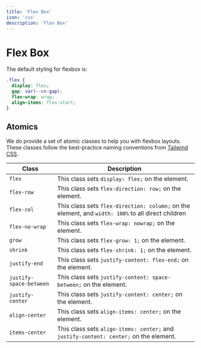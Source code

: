 ```yaml
---
title: 'Flex Box'
icon: 'css'
description: 'Flex Box'
---
```

# Flex Box

The default styling for flexbox is:
```css
.flex {
  display: flex;
  gap: var(--cn-gap);
  flex-wrap: wrap;
  align-items: flex-start;
}
```

## Atomics

We do provide a set of atomic classes to help you with flexbox layouts. These classes follow the
best-practice naming conventions from [Tailwind CSS](https://tailwindcss.com/).

| Class | Description |
| --- | --- |
| `flex` | This class sets `display: flex;` on the element. |
| `flex-row` | This class sets `flex-direction: row;` on the element. |
| `flex-col` | This class sets `flex-direction: column;` on the element, and `width: 100%` to all direct children |
| `flex-no-wrap` | This class sets `flex-wrap: nowrap;` on the element. |
| `grow` | This class sets `flex-grow: 1;` on the element. |
| `shrink` | This class sets `flex-shrink: 1;` on the element. |
| `justify-end` | This class sets `justify-content: flex-end;` on the element. |
| `justify-space-between` | This class sets `justify-content: space-between;` on the element. |
| `justify-center` | This class sets `justify-content: center;` on the element. |
| `align-center` | This class sets `align-items: center;` on the element. |
| `items-center` | This class sets `align-items: center;` and `justify-content: center;` on the element. |

